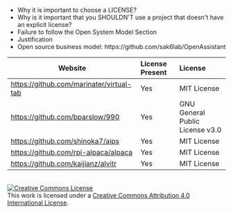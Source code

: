 <ul>
  <li>Why it is important to choose a LICENSE?
  <li>Why is it important that you SHOULDN'T use a project that doesn't have an explicit license?
  <li>Failure to follow the Open System Model Section
  <li>Justification
  <li>Open source business model: https://github.com/sak6lab/OpenAssistant
 </ul>

Website | License Present | License
---------|:----------|:-------
https://github.com/marinater/virtual-tab | Yes | MIT License
https://github.com/bparslow/990 | Yes | GNU General Public License v3.0
https://github.com/shinoka7/aips | Yes | MIT License
https://github.com/rpi-alpaca/alpaca | Yes | MIT License
https://github.com/kaijianz/alvitr | Yes | MIT License

<br>
<a rel="license" href="http://creativecommons.org/licenses/by/4.0/"><img alt="Creative Commons License" style="border-width:0" src="https://i.creativecommons.org/l/by/4.0/80x15.png" /></a><br />This work is licensed under a <a rel="license" href="http://creativecommons.org/licenses/by/4.0/">Creative Commons Attribution 4.0 International License</a>.
